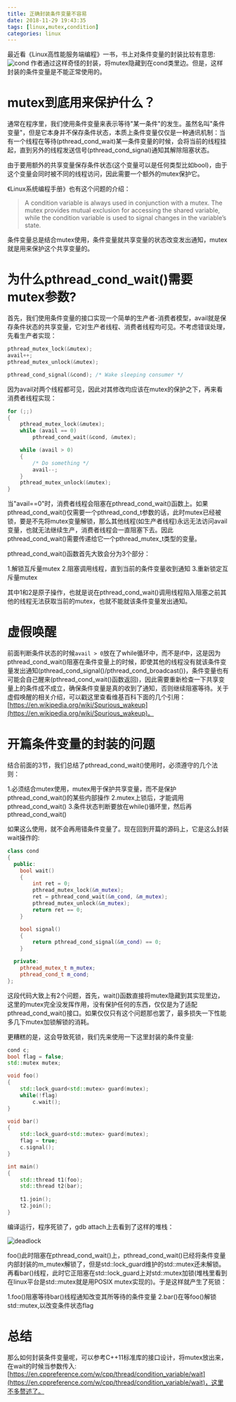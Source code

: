 ```yaml
---
title: 正确封装条件变量不容易
date: 2018-11-29 19:43:35
tags: [linux,mutex,condition]
categories: linux
---
```


最近看《Linux高性能服务端编程》一书，书上对条件变量的封装比较有意思:
![cond](https://baixiangcpp.oss-cn-shanghai.aliyuncs.com/blog/condition/cond.png)
作者通过这样奇怪的封装，将mutex隐藏到在cond类里边。但是，这样封装的条件变量是不能正常使用的。<!-- more -->

# mutex到底用来保护什么？

通常在程序里，我们使用条件变量来表示等待"某一条件"的发生。虽然名叫"条件变量"，但是它本身并不保存条件状态，本质上条件变量仅仅是一种通讯机制：当有一个线程在等待(pthread_cond_wait)某一条件变量的时候，会将当前的线程挂起，直到另外的线程发送信号(pthread_cond_signal)通知其解除阻塞状态。

由于要用额外的共享变量保存条件状态(这个变量可以是任何类型比如bool)，由于这个变量会同时被不同的线程访问，因此需要一个额外的mutex保护它。

《Linux系统编程手册》也有这个问题的介绍：

> A condition variable is always used in conjunction with a mutex. The mutex provides mutual exclusion for accessing the shared variable, while the condition variable is used to signal changes in the variable’s state. 

条件变量总是结合mutex使用，条件变量就共享变量的状态改变发出通知，mutex就是用来保护这个共享变量的。

# 为什么pthread_cond_wait()需要mutex参数?

首先，我们使用条件变量的接口实现一个简单的生产者-消费者模型，avail就是保存条件状态的共享变量，它对生产者线程、消费者线程均可见。不考虑错误处理，先看生产者实现：

```C
pthread_mutex_lock(&mutex);
avail++;
pthread_mutex_unlock(&mutex);

pthread_cond_signal(&cond); /* Wake sleeping consumer */
```

因为avail对两个线程都可见，因此对其修改均应该在mutex的保护之下，再来看消费者线程实现：

```C
for (;;)
{
    pthread_mutex_lock(&mutex);
    while (avail == 0)
        pthread_cond_wait(&cond, &mutex);

    while (avail > 0)
    {
        /* Do something */
        avail--;
    }
    pthread_mutex_unlock(&mutex);
}
```

当"avail==0"时，消费者线程会阻塞在pthread_cond_wait()函数上。如果pthread_cond_wait()仅需要一个pthread_cond_t参数的话，此时mutex已经被锁，要是不先将mutex变量解锁，那么其他线程(如生产者线程)永远无法访问avail变量，也就无法继续生产，消费者线程会一直阻塞下去。因此pthread_cond_wait()需要传递给它一个pthread_mutex_t类型的变量。

pthread_cond_wait()函数首先大致会分为3个部分：

1.解锁互斥量mutex
2.阻塞调用线程，直到当前的条件变量收到通知
3.重新锁定互斥量mutex

其中1和2是原子操作，也就是说在pthread_cond_wait()调用线程陷入阻塞之前其他的线程无法获取当前的mutex，也就不能就该条件变量发出通知。

# 虚假唤醒

前面判断条件状态的时候`avail > 0`放在了while循环中，而不是if中，这是因为pthread_cond_wait()阻塞在条件变量上的时候，即使其他的线程没有就该条件变量发出通知(pthread_cond_signal()/pthread_cond_broadcast())，条件变量也有可能会自己醒来(pthread_cond_wait()函数返回)，因此需要重新检查一下共享变量上的条件成不成立，确保条件变量是真的收到了通知，否则继续阻塞等待。关于虚假唤醒的相关介绍，可以戳这里查看维基百科下面的几个引用：[https://en.wikipedia.org/wiki/Spurious_wakeup](https://en.wikipedia.org/wiki/Spurious_wakeup)。

# 开篇条件变量的封装的问题

结合前面的3节，我们总结了pthread_cond_wait()使用时，必须遵守的几个法则：

1.必须结合mutex使用，mutex用于保护共享变量，而不是保护pthread_cond_wait()的某些内部操作
2.mutex上锁后，才能调用pthread_cond_wait()
3.条件状态判断要放在while()循环里，然后再pthread_cond_wait()

如果这么使用，就不会再用错条件变量了。现在回到开篇的源码上，它是这么封装wait操作的:

```C++
class cond
{
  public:
    bool wait()
    {
        int ret = 0;
        pthread_mutex_lock(&m_mutex);
        ret = pthread_cond_wait(&m_cond, &m_mutex);
        pthread_mutex_unlock(&m_mutex);
        return ret == 0;
    }

    bool signal()
    {
        return pthread_cond_signal(&m_cond) == 0;
    }

  private:
    pthread_mutex_t m_mutex;
    pthread_cond_t m_cond;
};
```
这段代码大致上有2个问题，首先，wait()函数直接将mutex隐藏到其实现里边，这里的mutex完全没发挥作用，没有保护任何的东西，仅仅是为了适配pthread_cond_wait()接口。如果仅仅只有这个问题那也罢了，最多损失一下性能多几下mutex加锁解锁的消耗。

更糟糕的是，这会导致死锁，我们先来使用一下这里封装的条件变量:

```C++
cond c;
bool flag = false;
std::mutex mutex;

void foo()
{
    std::lock_guard<std::mutex> guard(mutex);
    while(!flag)
        c.wait();
}

void bar()
{
    std::lock_guard<std::mutex> guard(mutex);
    flag = true;
    c.signal();
}

int main()
{
    std::thread t1(foo);
    std::thread t2(bar);
    
    t1.join();
    t2.join();
}
```

编译运行，程序死锁了，gdb attach上去看到了这样的堆栈：

![deadlock](https://baixiangcpp.oss-cn-shanghai.aliyuncs.com/blog/condition/deadlock.png)

foo()此时阻塞在pthread_cond_wait()上，pthread_cond_wait()已经将条件变量内部封装的m_mutex解锁了，但是std::lock_guard维护的std::mutex还未解锁。再看bar()线程，此时它正阻塞在std::lock_guard上对std::mutex加锁(堆栈里看到在linux平台是std::mutex就是用POSIX mutex实现的)。于是这样就产生了死锁：

1.foo()阻塞等待bar()线程通知改变其所等待的条件变量
2.bar()在等foo()解锁std::mutex,以改变条件状态flag

# 总结

那么如何封装条件变量呢，可以参考C++11标准库的接口设计，将mutex放出来，在wait的时候当参数传入:[https://en.cppreference.com/w/cpp/thread/condition_variable/wait](https://en.cppreference.com/w/cpp/thread/condition_variable/wait)，这里不多赘述了。
